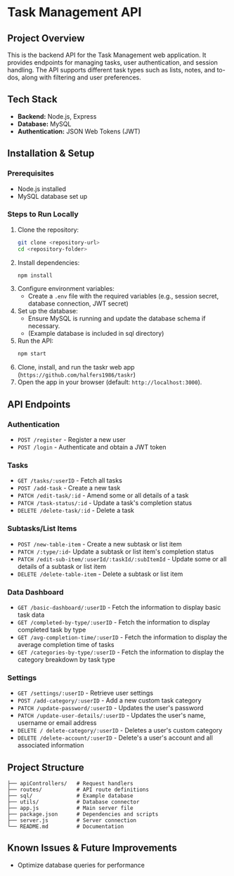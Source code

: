 # Task Management API

## Project Overview
This is the backend API for the Task Management web application. It provides endpoints for managing tasks, user authentication, and session handling. The API supports different task types such as lists, notes, and to-dos, along with filtering and user preferences.

## Tech Stack
- **Backend:** Node.js, Express  
- **Database:** MySQL  
- **Authentication:** JSON Web Tokens (JWT)    

## Installation & Setup

### Prerequisites
- Node.js installed
- MySQL database set up

### Steps to Run Locally
1. Clone the repository:
   ```sh
   git clone <repository-url>
   cd <repository-folder>
   ```
2. Install dependencies:
   ```sh
   npm install
   ```
3. Configure environment variables:
   - Create a `.env` file with the required variables (e.g., session secret, database connection, JWT secret)
4. Set up the database:
   - Ensure MySQL is running and update the database schema if necessary.
   - (Example database is included in sql directory)
5. Run the API:
   ```sh
   npm start
   ```
6. Clone, install, and run the taskr web app (`https://github.com/halfers1986/taskr`)
7. Open the app in your browser (default: `http://localhost:3000`).

## API Endpoints

### Authentication
- `POST /register` - Register a new user
- `POST /login` - Authenticate and obtain a JWT token

### Tasks
- `GET /tasks/:userID` - Fetch all tasks
- `POST /add-task` - Create a new task
- `PATCH /edit-task/:id` - Amend some or all details of a task
- `PATCH /task-status/:id` - Update a task's completion status
- `DELETE /delete-task/:id` - Delete a task

### Subtasks/List Items
- `POST /new-table-item` - Create a new subtask or list item
- `PATCH /:type/:id`- Update a subtask or list item's completion status
- `PATCH /edit-sub-item/:userId/:taskId/:subItemId` - Update some or all details of a subtask or list item
- `DELETE /delete-table-item` - Delete a subtask or list item

### Data Dashboard
- `GET /basic-dashboard/:userID` - Fetch the information to display basic task data
- `GET /completed-by-type/:userID` - Fetch the information to display completed task by type
- `GET /avg-completion-time/:userID` - Fetch the information to display the average completion time of tasks
- `GET /categories-by-type/:userID` - Fetch the information to display the category breakdown by task type

### Settings
- `GET /settings/:userID` - Retrieve user settings
- `POST /add-category/:userID` - Add a new custom task category
- `PATCH /update-password/:userID` - Updates the user's password
- `PATCH /update-user-details/:userID` - Updates the user's name, username or email address
- `DELETE / delete-category/:userID` - Deletes a user's custom category
- `DELETE /delete-account/:userID` - Delete's a user's account and all associated information

## Project Structure
```
├── apiControllers/   # Request handlers
├── routes/           # API route definitions
├── sql/              # Example database
├── utils/            # Database connector
├── app.js            # Main server file
├── package.json      # Dependencies and scripts
├── server.js         # Server connection
└── README.md         # Documentation
```
## Known Issues & Future Improvements
- Optimize database queries for performance
